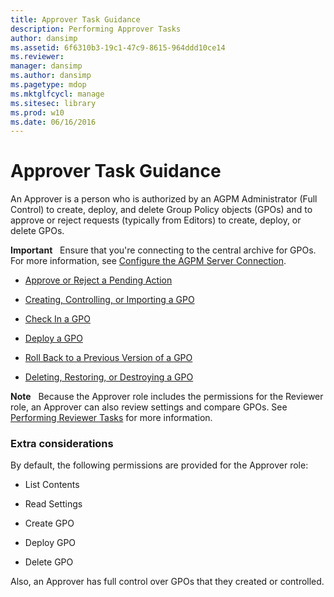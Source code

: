 ```yaml
---
title: Approver Task Guidance
description: Performing Approver Tasks
author: dansimp
ms.assetid: 6f6310b3-19c1-47c9-8615-964ddd10ce14
ms.reviewer: 
manager: dansimp
ms.author: dansimp
ms.pagetype: mdop
ms.mktglfcycl: manage
ms.sitesec: library
ms.prod: w10
ms.date: 06/16/2016
---
```



# Approver Task Guidance


An Approver is a person who is authorized by an AGPM Administrator (Full Control) to create, deploy, and delete Group Policy objects (GPOs) and to approve or reject requests (typically from Editors) to create, deploy, or delete GPOs.

**Important**  
Ensure that you're connecting to the central archive for GPOs. For more information, see [Configure the AGPM Server Connection](configure-the-agpm-server-connection-reviewer.md).

 

-   [Approve or Reject a Pending Action](approve-or-reject-a-pending-action.md)

-   [Creating, Controlling, or Importing a GPO](creating-controlling-or-importing-a-gpo-approver.md)

-   [Check In a GPO](check-in-a-gpo-approver.md)

-   [Deploy a GPO](deploy-a-gpo.md)

-   [Roll Back to a Previous Version of a GPO](roll-back-to-a-previous-version-of-a-gpo.md)

-   [Deleting, Restoring, or Destroying a GPO](deleting-restoring-or-destroying-a-gpo.md)

**Note**  
Because the Approver role includes the permissions for the Reviewer role, an Approver can also review settings and compare GPOs. See [Performing Reviewer Tasks](performing-reviewer-tasks.md) for more information.

 

### Extra considerations

By default, the following permissions are provided for the Approver role:

-   List Contents

-   Read Settings

-   Create GPO

-   Deploy GPO

-   Delete GPO

Also, an Approver has full control over GPOs that they created or controlled.

 

 





